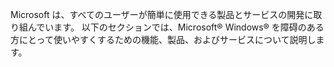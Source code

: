Microsoft は、すべてのユーザーが簡単に使用できる製品とサービスの開発に取り組んでいます。 以下のセクションでは、Microsoft® Windows® を障碍のある方にとって使いやすくするための機能、製品、およびサービスについて説明します。

<!--HONumber=May16_HO1-->


